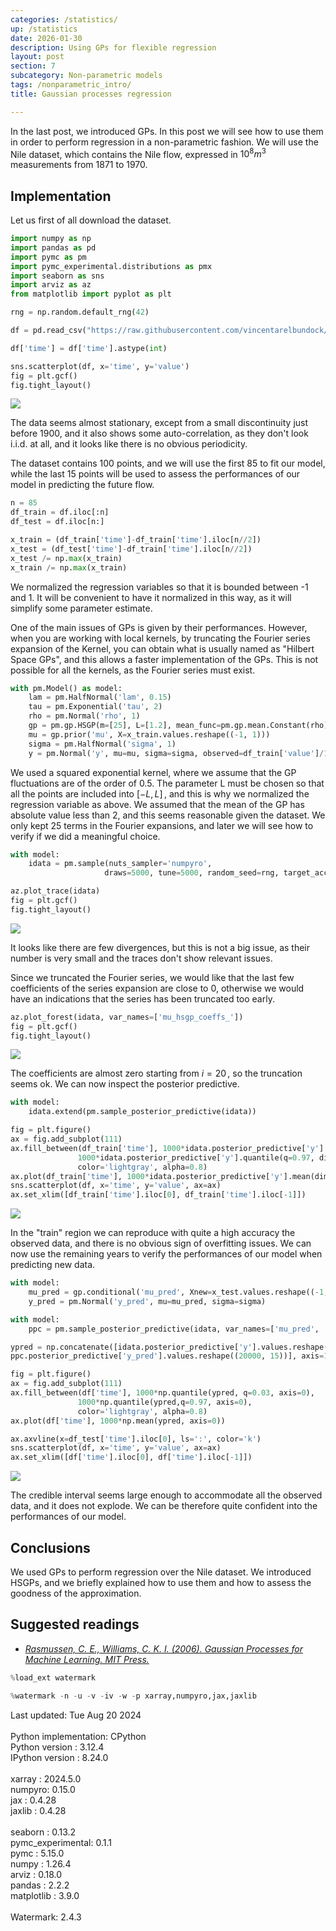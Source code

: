 ```yaml
---
categories: /statistics/
up: /statistics
date: 2026-01-30
description: Using GPs for flexible regression
layout: post
section: 7
subcategory: Non-parametric models
tags: /nonparametric_intro/
title: Gaussian processes regression

---
```





In the last post, we introduced GPs. In this post we will see how to use them in order
to perform regression in a non-parametric fashion.
We will use the Nile dataset, which contains the Nile flow, expressed in $10^8 m^3$ measurements from
1871 to 1970.

## Implementation

Let us first of all download the dataset.

```python
import numpy as np
import pandas as pd
import pymc as pm
import pymc_experimental.distributions as pmx
import seaborn as sns
import arviz as az
from matplotlib import pyplot as plt

rng = np.random.default_rng(42)

df = pd.read_csv("https://raw.githubusercontent.com/vincentarelbundock/Rdatasets/master/csv/datasets/Nile.csv")

df['time'] = df['time'].astype(int)

sns.scatterplot(df, x='time', y='value')
fig = plt.gcf()
fig.tight_layout()
```

![](/docs/assets/images/statistics/gp_example/nile.webp)

The data seems almost stationary, except from a small discontinuity just before 1900,
and it also shows some auto-correlation, as they don't look i.i.d. at all,
and it looks like there is no obvious periodicity.

The dataset contains 100 points, and we will use the first 85 to fit our model,
while the last 15 points will be used to assess the performances of our model in predicting
the future flow.

```python
n = 85
df_train = df.iloc[:n]
df_test = df.iloc[n:]

x_train = (df_train['time']-df_train['time'].iloc[n//2])
x_test = (df_test['time']-df_train['time'].iloc[n//2])
x_test /= np.max(x_train)
x_train /= np.max(x_train)
```

We normalized the regression variables so that it is bounded between -1 and 1.
It will be convenient to have it normalized in this way, as it will simplify some
parameter estimate.

One of the main issues of GPs is given by their performances. 
However, when you are working with local kernels, by truncating the Fourier series expansion of 
the Kernel, you can obtain what is usually named as "Hilbert Space GPs",
and this allows a faster implementation of the GPs.
This is not possible for all the kernels, as the Fourier series must exist.

```python
with pm.Model() as model:
    lam = pm.HalfNormal('lam', 0.15)
    tau = pm.Exponential('tau', 2)
    rho = pm.Normal('rho', 1)
    gp = pm.gp.HSGP(m=[25], L=[1.2], mean_func=pm.gp.mean.Constant(rho),cov_func=tau*pm.gp.cov.ExpQuad(1, lam))
    mu = gp.prior('mu', X=x_train.values.reshape((-1, 1)))
    sigma = pm.HalfNormal('sigma', 1)
    y = pm.Normal('y', mu=mu, sigma=sigma, observed=df_train['value']/1000)
```

We used a squared exponential kernel, where we assume that the GP fluctuations
are of the order of 0.5.
The parameter L must be chosen so that all the points are included into $[-L, L]\,,$
and this is why we normalized the regression variable as above.
We assumed that the mean of the GP has absolute value less than 2, and this seems reasonable
given the dataset.
We only kept 25 terms in the Fourier expansions, and later we will see how to verify
if we did a meaningful choice.

```python
with model:
    idata = pm.sample(nuts_sampler='numpyro',
                     draws=5000, tune=5000, random_seed=rng, target_accept=0.95)

az.plot_trace(idata)
fig = plt.gcf()
fig.tight_layout()
```

![](/docs/assets/images/statistics/gp_example/trace.webp)

It looks like there are few divergences, but this is not a big issue, as their number
is very small and the traces don't show relevant issues.

Since we truncated the Fourier series, we would like that the last few coefficients
of the series expansion are close to 0, otherwise we would have an indications
that the series has been truncated too early.

```python
az.plot_forest(idata, var_names=['mu_hsgp_coeffs_'])
fig = plt.gcf()
fig.tight_layout()
```

![](/docs/assets/images/statistics/gp_example/coeffs.webp)

The coefficients are almost zero starting from $i = 20\,,$
so the truncation seems ok.
We can now inspect the posterior predictive.

```python
with model:
    idata.extend(pm.sample_posterior_predictive(idata))

fig = plt.figure()
ax = fig.add_subplot(111)
ax.fill_between(df_train['time'], 1000*idata.posterior_predictive['y'].quantile(q=0.03, dim=('draw', 'chain')),
               1000*idata.posterior_predictive['y'].quantile(q=0.97, dim=('draw', 'chain')),
               color='lightgray', alpha=0.8)
ax.plot(df_train['time'], 1000*idata.posterior_predictive['y'].mean(dim=('draw', 'chain')))
sns.scatterplot(df, x='time', y='value', ax=ax)
ax.set_xlim([df_train['time'].iloc[0], df_train['time'].iloc[-1]])
```

![](/docs/assets/images/statistics/gp_example/ppc.webp)

In the "train" region we can reproduce with quite a high accuracy the observed data,
and there is no obvious sign of overfitting issues.
We can now use the remaining years to verify the performances of our model 
when predicting new data.


```python
with model:
    mu_pred = gp.conditional('mu_pred', Xnew=x_test.values.reshape((-1, 1)))
    y_pred = pm.Normal('y_pred', mu=mu_pred, sigma=sigma)

with model:
    ppc = pm.sample_posterior_predictive(idata, var_names=['mu_pred', 'y_pred'])

ypred = np.concatenate([idata.posterior_predictive['y'].values.reshape((20000, 85)),
ppc.posterior_predictive['y_pred'].values.reshape((20000, 15))], axis=1)

fig = plt.figure()
ax = fig.add_subplot(111)
ax.fill_between(df['time'], 1000*np.quantile(ypred, q=0.03, axis=0),
               1000*np.quantile(ypred,q=0.97, axis=0),
               color='lightgray', alpha=0.8)
ax.plot(df['time'], 1000*np.mean(ypred, axis=0))

ax.axvline(x=df_test['time'].iloc[0], ls=':', color='k')
sns.scatterplot(df, x='time', y='value', ax=ax)
ax.set_xlim([df['time'].iloc[0], df['time'].iloc[-1]])
```

![](/docs/assets/images/statistics/gp_example/ppc_pred.webp)

The credible interval seems large enough to accommodate all the observed data,
and it does not explode. We can be therefore quite confident into the performances of our model.


## Conclusions

We used GPs to perform regression over the Nile dataset. We introduced HSGPs,
and we briefly explained how to use them and how to assess the goodness of the 
approximation.


## Suggested readings
- <cite>[Rasmussen, C. E., Williams, C. K. I. (2006). Gaussian Processes for Machine Learning. MIT Press.](https://gaussianprocess.org/gpml/)
</cite>

```python
%load_ext watermark
```

```python
%watermark -n -u -v -iv -w -p xarray,numpyro,jax,jaxlib
```

<div class="code">
Last updated: Tue Aug 20 2024
<br>

<br>
Python implementation: CPython
<br>
Python version       : 3.12.4
<br>
IPython version      : 8.24.0
<br>

<br>
xarray : 2024.5.0
<br>
numpyro: 0.15.0
<br>
jax    : 0.4.28
<br>
jaxlib : 0.4.28
<br>

<br>
seaborn          : 0.13.2
<br>
pymc_experimental: 0.1.1
<br>
pymc             : 5.15.0
<br>
numpy            : 1.26.4
<br>
arviz            : 0.18.0
<br>
pandas           : 2.2.2
<br>
matplotlib       : 3.9.0
<br>

<br>
Watermark: 2.4.3
<br>
</div>